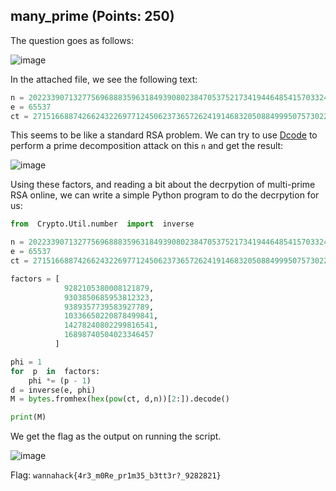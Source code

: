 ## many_prime (Points: 250)

The question goes as follows:

![image](https://user-images.githubusercontent.com/98008131/164910848-dd046289-0751-4638-bcf6-c7aa72fee633.png)

In the attached file, we see the following text:

```python
n = 2022339071327756968883596318493908023847053752173419446485415703324621502881532573796226152882444269092997362329621
e = 65537
ct = 271516688742662432269771245062373657262419146832050884999507573022291453014311240924133634342380857121598480169040
```

This seems to be like a standard RSA problem. We can try to use [Dcode](https://www.dcode.fr/prime-factors-decomposition) to perform a prime decomposition attack on this `n` and get the result:

![image](https://user-images.githubusercontent.com/98008131/164911010-9c23422a-6184-4ba0-abaf-677138c42f66.png)

Using these factors, and reading a bit about the decrpytion of multi-prime RSA online, we can write a simple Python program to do the decrpytion for us:

```python
from  Crypto.Util.number  import  inverse

n = 2022339071327756968883596318493908023847053752173419446485415703324621502881532573796226152882444269092997362329621
e = 65537
ct = 271516688742662432269771245062373657262419146832050884999507573022291453014311240924133634342380857121598480169040

factors = [
            9282105380008121879,
            9303850685953812323,
            9389357739583927789,
            10336650220878499841,
            14278240802299816541,
            16898740504023346457
          ]

phi = 1
for  p  in  factors:
	phi *= (p - 1)
d = inverse(e, phi)
M = bytes.fromhex(hex(pow(ct, d,n))[2:]).decode()

print(M)
```

We get the flag as the output on running the script.

![image](https://user-images.githubusercontent.com/98008131/164911209-ba8001a0-4357-45c6-8294-a6d5d05ba9e5.png)

Flag: `wannahack{4r3_m0Re_pr1m35_b3tt3r?_9282821}`
